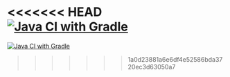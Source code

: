 <<<<<<< HEAD
[![Java CI with Gradle](https://github.com/Valeria1616/CardDelivery/actions/workflows/gradle.yml/badge.svg)](https://github.com/Valeria1616/CardDelivery/actions/workflows/gradle.yml)
=======
[![Java CI with Gradle](https://github.com/Valeria1616/CardDelivery/actions/workflows/gradle.yml/badge.svg)](https://github.com/Valeria1616/CardDelivery/actions/workflows/gradle.yml)
>>>>>>> 1a0d23881a6e6df4e52586bda3720ec3d63050a7
